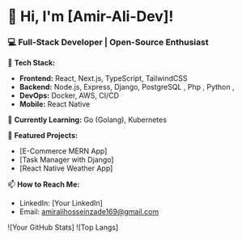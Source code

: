 # 👋 Hi, I'm [Amir-Ali-Dev]!  

### 💻 Full-Stack Developer | Open-Source Enthusiast  

🔧 **Tech Stack:**  
- **Frontend:** React, Next.js, TypeScript, TailwindCSS  
- **Backend:** Node.js, Express, Django, PostgreSQL , Php , Python , 
- **DevOps:** Docker, AWS, CI/CD  
- **Mobile:** React Native  

🌱 **Currently Learning:** Go (Golang), Kubernetes  

📂 **Featured Projects:**  
- [E-Commerce MERN App]
- [Task Manager with Django]
- [React Native Weather App]  

📫 **How to Reach Me:**  
- LinkedIn: [Your LinkedIn]
- Email: amiralihosseinzade169@gmail.com 

![Your GitHub Stats] 
![Top Langs] 

